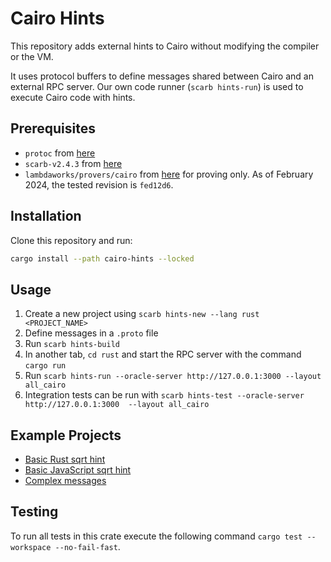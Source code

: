 # Cairo Hints

This repository adds external hints to Cairo without modifying the compiler or the VM.

It uses protocol buffers to define messages shared between Cairo and an external RPC server. Our own code runner (`scarb hints-run`) is used to execute Cairo code with hints.

## Prerequisites

- `protoc` from [here](https://grpc.io/docs/protoc-installation/)
- `scarb-v2.4.3` from [here](https://github.com/software-mansion/scarb/releases/tag/v2.4.3)
- `lambdaworks/provers/cairo` from [here](https://github.com/lambdaclass/lambdaworks/tree/fed12d674418e4f09bc843b71bc90008a85b1aed) for proving only. As of February 2024, the tested revision is `fed12d6`.


## Installation

Clone this repository and run:
```bash
cargo install --path cairo-hints --locked
```

## Usage

1. Create a new project using `scarb hints-new --lang rust <PROJECT_NAME>`
2. Define messages in a `.proto` file
3. Run `scarb hints-build`
4. In another tab, `cd rust` and start the RPC server with the command `cargo run`
5. Run `scarb hints-run --oracle-server http://127.0.0.1:3000 --layout all_cairo`
6. Integration tests can be run with `scarb hints-test --oracle-server http://127.0.0.1:3000  --layout all_cairo`


## Example Projects
* [Basic Rust sqrt hint](https://github.com/reilabs/cairo-hints/tree/main/examples/rust_sqrt)
* [Basic JavaScript sqrt hint](https://github.com/reilabs/cairo-hints/tree/main/examples/js_sqrt)
* [Complex messages](https://github.com/reilabs/cairo-hints/tree/main/examples/rust_complex)


## Testing

To run all tests in this crate execute the following command `cargo test --workspace --no-fail-fast`.

